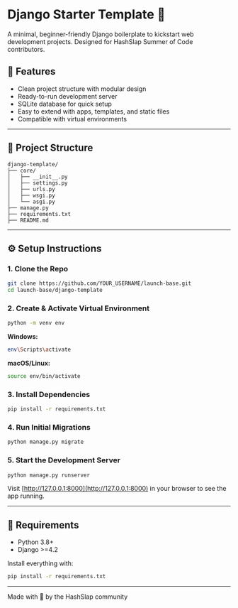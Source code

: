 # Django Starter Template 🚀

A minimal, beginner-friendly Django boilerplate to kickstart web development projects. Designed for HashSlap Summer of Code contributors.

## 🌟 Features

- Clean project structure with modular design
- Ready-to-run development server
- SQLite database for quick setup
- Easy to extend with apps, templates, and static files
- Compatible with virtual environments

---

## 📁 Project Structure

```
django-template/
├── core/
│   ├── __init__.py
│   ├── settings.py
│   ├── urls.py
│   ├── wsgi.py
│   └── asgi.py
├── manage.py
├── requirements.txt
├── README.md
```

---

## ⚙ Setup Instructions

### 1. Clone the Repo

```bash
git clone https://github.com/YOUR_USERNAME/launch-base.git
cd launch-base/django-template
```

### 2. Create & Activate Virtual Environment

```bash
python -m venv env
```

**Windows:**

```bash
env\Scripts\activate
```

**macOS/Linux:**

```bash
source env/bin/activate
```

### 3. Install Dependencies

```bash
pip install -r requirements.txt
```

### 4. Run Initial Migrations

```bash
python manage.py migrate
```

### 5. Start the Development Server

```bash
python manage.py runserver
```

Visit [http://127.0.0.1:8000](http://127.0.0.1:8000) in your browser to see the app running.

---

## 📌 Requirements

- Python 3.8+
- Django >=4.2

Install everything with:

```bash
pip install -r requirements.txt
```

---

Made with 💙 by the HashSlap community

